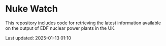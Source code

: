 # Nuke Watch

This repository includes code for retrieving the latest information available on the output of EDF nuclear power plants in the UK.

Last updated: 2025-01-13 01:10